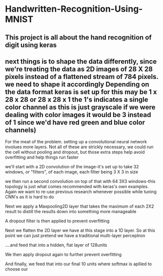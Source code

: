 # Handwritten-Recognition-Using-MNIST
## This project is all about the hand recognition of digit using keras 
## next things is to shape the data differently, since we're treating the data as 2D images of 28 X 28 pixels instead of a flattened stream of 784 pixels. we need to shape it accordingly Depending on the data format keras is set up for this may be 1 x 28 x 28 or 28 x 28 x 1 the 1's indicates a single color channel as this is just grayscale if we were dealing with color images it would be 3 instead of 1 since we'd have red green and blue color channels)



For the meat of the problem. setting up a convolutional neural network involues more layers. Not all of these are strickly necessary, we could run the cell without pooling and dropout, but those extra steps help avoid overfitting and help things run faster

we'll start with a 2D convolution of the image-it's set up to take 32 windows, or "filters", of each image, each filter being 3 X 3 in size

we then run a second convolution on top of that with 64 3X3 windows-this topology is just what comes recommended with keras's own examples. Again we want to re-use previous research whenever possible while tuning CNN's as it is hard to do

Next we apply a Maxpooling2D layer that takes the maximum of each 2X2 result to distill the results down into something more manageable

A dropout filter is then applied to prevent overfitting

Next we flatten the 2D layer we have at this stage into a 1D layer. So at this point we can just pretend we have a traditional multi-layer perceptron

....and feed that into a hidden, flat layer of 128units

We then apply dropout again to further prevent overfitting

And finally, we feed that into our final 10 units where softmax is apllied to choose our



